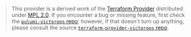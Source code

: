 > This provider is a derived work of the [Terraform Provider](https://github.com/terraform-providers/terraform-provider-victorops)
> distributed under [MPL 2.0](https://www.mozilla.org/en-US/MPL/2.0/). If you encounter a bug or missing feature,
> first check the [`pulumi-victorops` repo](/issues); however, if that doesn't turn up anything,
> please consult the source [`terraform-provider-victorops` repo](https://github.com/terraform-providers/terraform-provider-victorops/issues).
